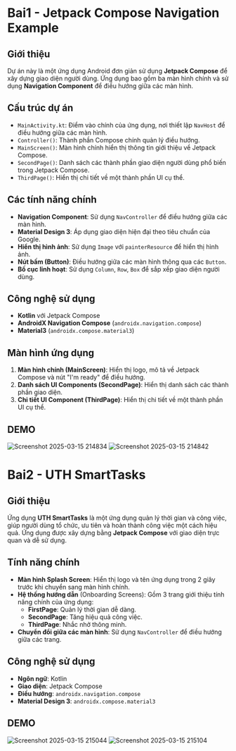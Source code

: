 # Bai1 - Jetpack Compose Navigation Example

## Giới thiệu

Dự án này là một ứng dụng Android đơn giản sử dụng **Jetpack Compose** để xây dựng giao diện người dùng. Ứng dụng bao gồm ba màn hình chính và sử dụng **Navigation Component** để điều hướng giữa các màn hình.

## Cấu trúc dự án

- `MainActivity.kt`: Điểm vào chính của ứng dụng, nơi thiết lập `NavHost` để điều hướng giữa các màn hình.
- `Controller()`: Thành phần Compose chính quản lý điều hướng.
- `MainScreen()`: Màn hình chính hiển thị thông tin giới thiệu về Jetpack Compose.
- `SecondPage()`: Danh sách các thành phần giao diện người dùng phổ biến trong Jetpack Compose.
- `ThirdPage()`: Hiển thị chi tiết về một thành phần UI cụ thể.

## Các tính năng chính

- **Navigation Component**: Sử dụng `NavController` để điều hướng giữa các màn hình.
- **Material Design 3**: Áp dụng giao diện hiện đại theo tiêu chuẩn của Google.
- **Hiển thị hình ảnh**: Sử dụng `Image` với `painterResource` để hiển thị hình ảnh.
- **Nút bấm (Button)**: Điều hướng giữa các màn hình thông qua các `Button`.
- **Bố cục linh hoạt**: Sử dụng `Column`, `Row`, `Box` để sắp xếp giao diện người dùng.

## Công nghệ sử dụng

- **Kotlin** với Jetpack Compose
- **AndroidX Navigation Compose** (`androidx.navigation.compose`)
- **Material3** (`androidx.compose.material3`)

## Màn hình ứng dụng

1. **Màn hình chính (MainScreen)**: Hiển thị logo, mô tả về Jetpack Compose và nút "I'm ready" để điều hướng.
2. **Danh sách UI Components (SecondPage)**: Hiển thị danh sách các thành phần giao diện.
3. **Chi tiết UI Component (ThirdPage)**: Hiển thị chi tiết về một thành phần UI cụ thể.

## DEMO
![Screenshot 2025-03-15 214834](https://github.com/user-attachments/assets/7aa3cd30-c536-4641-a836-e1505fe6afd4)
![Screenshot 2025-03-15 214842](https://github.com/user-attachments/assets/cd1a3653-ce43-4731-a63f-8439b8eb9206)

# Bai2 - UTH SmartTasks 

## Giới thiệu
Ứng dụng **UTH SmartTasks** là một ứng dụng quản lý thời gian và công việc, giúp người dùng tổ chức, ưu tiên và hoàn thành công việc một cách hiệu quả. Ứng dụng được xây dựng bằng **Jetpack Compose** với giao diện trực quan và dễ sử dụng.

## Tính năng chính
- **Màn hình Splash Screen**: Hiển thị logo và tên ứng dụng trong 2 giây trước khi chuyển sang màn hình chính.
- **Hệ thống hướng dẫn** (Onboarding Screens): Gồm 3 trang giới thiệu tính năng chính của ứng dụng:
  - **FirstPage**: Quản lý thời gian dễ dàng.
  - **SecondPage**: Tăng hiệu quả công việc.
  - **ThirdPage**: Nhắc nhở thông minh.
- **Chuyển đổi giữa các màn hình**: Sử dụng `NavController` để điều hướng giữa các trang.

## Công nghệ sử dụng
- **Ngôn ngữ**: Kotlin
- **Giao diện**: Jetpack Compose
- **Điều hướng**: `androidx.navigation.compose`
- **Material Design 3**: `androidx.compose.material3`

## DEMO
![Screenshot 2025-03-15 215044](https://github.com/user-attachments/assets/aad906de-1fe5-4b3a-b1dd-79f3e66bec70)
![Screenshot 2025-03-15 215104](https://github.com/user-attachments/assets/73ca6a5d-046e-4f14-acc5-af1b88dbcca1)



